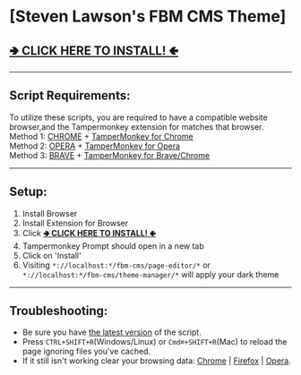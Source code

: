 # [Steven Lawson's FBM CMS Theme]

## [**🢂 CLICK HERE TO INSTALL! 🢀**](https://github.com/stevenfootbridge/FootBridge-CMS-Themes/raw/master/fbm_cms_themes.user.js)

---

## Script Requirements:

To utilize these scripts, you are required to have a compatible website browser,and the Tampermonkey extension for matches that browser.   
Method 1: [CHROME](https://www.google.com/chrome/) + [TamperMonkey for Chrome](https://chrome.google.com/webstore/detail/tampermonkey/dhdgffkkebhmkfjojejmpbldmpobfkfo?hl=en)  
Method 2: [OPERA](https://www.opera.com/) + [TamperMonkey for Opera](https://addons.opera.com/en/extensions/details/tampermonkey-beta/)  
Method 3: [BRAVE](https://brave.com/download/) + [TamperMonkey for Brave/Chrome](https://chrome.google.com/webstore/detail/tampermonkey/dhdgffkkebhmkfjojejmpbldmpobfkfo?hl=en)  

---

## Setup:
1. Install Browser
2. Install Extension for Browser
3. Click [**🢂 CLICK HERE TO INSTALL! 🢀**](https://github.com/stevenfootbridge/FootBridge-CMS-Themes/raw/master/fbm_cms_themes.user.js)
4. Tampermonkey Prompt should open in a new tab
5. Click on 'Install'
6. Visiting `*://localhost:*/fbm-cms/page-editor/*` or `*://localhost:*/fbm-cms/theme-manager/*` will apply your dark theme

---

## Troubleshooting:

- Be sure you have [the latest version](https://github.com/stevenfootbridge/fbm_cms_themes/raw/master/fbm_cms_themes.user.js) of the script.
- Press `CTRL+SHIFT+R`(Windows/Linux) or `Cmd⌘+SHIFT+R`(Mac) to reload the page ignoring files you've cached.
- If it still isn't working clear your browsing data: [Chrome](https://support.google.com/chrome/answer/2392709) | [Firefox](https://support.mozilla.org/kb/delete-browsing-search-download-history-firefox) | [Opera](https://blogs.opera.com/mobile/2016/04/clear-browsing-history).
